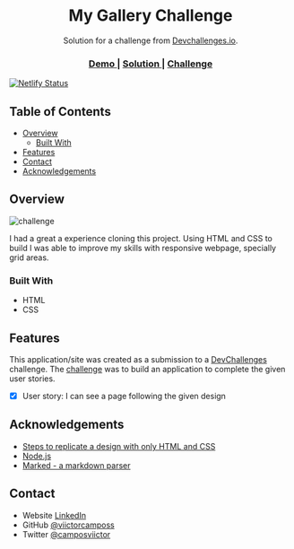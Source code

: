 <!-- Please update value in the {}  -->

<h1 align="center">My Gallery Challenge</h1>

<div align="center">
   Solution for a challenge from  <a href="http://devchallenges.io" target="_blank">Devchallenges.io</a>.
</div>

<div align="center">
  <h3>
    <a href="https://my-gallery-victor.netlify.app/">
      Demo
    </a>
    <span> | </span>
    <a href="https://github.com/viictorcamposs/my-gallery-devchallengesio">
      Solution
    </a>
    <span> | </span>
    <a href="https://devchallenges.io/challenges/gcbWLxG6wdennelX7b8I">
      Challenge
    </a>
  </h3>
</div>

[![Netlify Status](https://api.netlify.com/api/v1/badges/9e507112-ffde-44a2-8804-68ef2cfdfd6a/deploy-status)](https://app.netlify.com/sites/my-gallery-victor/deploys)

<!-- TABLE OF CONTENTS -->

## Table of Contents

- [Overview](#overview)
  - [Built With](#built-with)
- [Features](#features)
- [Contact](#contact)
- [Acknowledgements](#acknowledgements)

<!-- OVERVIEW -->

## Overview

![challenge](https://user-images.githubusercontent.com/65051855/104512270-b6977280-55cc-11eb-85b0-e9b477170808.png)

I had a great a experience cloning this project. Using HTML and CSS to build I was able to improve my skills with responsive webpage, specially grid areas.

### Built With

<!-- This section should list any major frameworks that you built your project using. Here are a few examples.-->

- HTML
- CSS

## Features

This application/site was created as a submission to a [DevChallenges](https://devchallenges.io/challenges) challenge. The [challenge](https://devchallenges.io/challenges/gcbWLxG6wdennelX7b8I) was to build an application to complete the given user stories.

- [x] User story: I can see a page following the given design

## Acknowledgements

<!-- This section should list any articles or add-ons/plugins that helps you to complete the project. This is optional but it will help you in the future. For exmpale -->

- [Steps to replicate a design with only HTML and CSS](https://devchallenges-blogs.web.app/how-to-replicate-design/)
- [Node.js](https://nodejs.org/)
- [Marked - a markdown parser](https://github.com/chjj/marked)

## Contact

- Website [LinkedIn](https://www.linkedin.com/in/camposviictor/)
- GitHub [@viictorcamposs](https://github.com/viictorcamposs)
- Twitter [@camposviictor](https://twitter.com/camposviictor)

